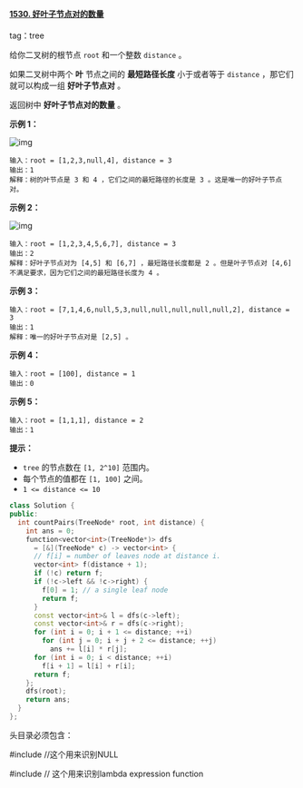 #### [1530. 好叶子节点对的数量](https://leetcode-cn.com/problems/number-of-good-leaf-nodes-pairs/)

tag：tree

给你二叉树的根节点 `root` 和一个整数 `distance` 。

如果二叉树中两个 **叶** 节点之间的 **最短路径长度** 小于或者等于 `distance` ，那它们就可以构成一组 **好叶子节点对** 。

返回树中 **好叶子节点对的数量** 。

 

**示例 1：**

 

![img](https://assets.leetcode-cn.com/aliyun-lc-upload/uploads/2020/07/26/e1.jpg)

```
输入：root = [1,2,3,null,4], distance = 3
输出：1
解释：树的叶节点是 3 和 4 ，它们之间的最短路径的长度是 3 。这是唯一的好叶子节点对。
```

**示例 2：**

![img](https://assets.leetcode-cn.com/aliyun-lc-upload/uploads/2020/07/26/e2.jpg)

```
输入：root = [1,2,3,4,5,6,7], distance = 3
输出：2
解释：好叶子节点对为 [4,5] 和 [6,7] ，最短路径长度都是 2 。但是叶子节点对 [4,6] 不满足要求，因为它们之间的最短路径长度为 4 。
```

**示例 3：**

```
输入：root = [7,1,4,6,null,5,3,null,null,null,null,null,2], distance = 3
输出：1
解释：唯一的好叶子节点对是 [2,5] 。
```

**示例 4：**

```
输入：root = [100], distance = 1
输出：0
```

**示例 5：**

```
输入：root = [1,1,1], distance = 2
输出：1
```

 

**提示：**

- `tree` 的节点数在 `[1, 2^10]` 范围内。
- 每个节点的值都在 `[1, 100]` 之间。
- `1 <= distance <= 10`

```cpp
class Solution {
public:
  int countPairs(TreeNode* root, int distance) {
    int ans = 0;
    function<vector<int>(TreeNode*)> dfs 
      = [&](TreeNode* c) -> vector<int> {
      // f[i] = number of leaves node at distance i.
      vector<int> f(distance + 1);
      if (!c) return f;      
      if (!c->left && !c->right) {        
        f[0] = 1; // a single leaf node
        return f;
      }
      const vector<int>& l = dfs(c->left);
      const vector<int>& r = dfs(c->right);
      for (int i = 0; i + 1 <= distance; ++i)
        for (int j = 0; i + j + 2 <= distance; ++j)
          ans += l[i] * r[j];
      for (int i = 0; i < distance; ++i)
        f[i + 1] = l[i] + r[i];
      return f;
    };
    dfs(root);
    return ans;
  }
};
```



头目录必须包含：

\#include <cstddef>  //这个用来识别NULL

\#include <functional> // 这个用来识别lambda expression function 